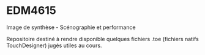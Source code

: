 # EDM4615
 Image de synthèse - Scénographie et performance

Repositoire destiné à rendre disponible quelques fichiers .toe (fichiers natifs TouchDesigner) jugés utiles au cours.
